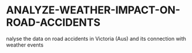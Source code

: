 # ANALYZE-WEATHER-IMPACT-ON-ROAD-ACCIDENTS
nalyse the data on road accidents in Victoria (Aus) and its connection with weather events
